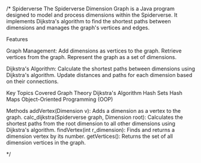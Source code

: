 /*
Spiderverse
The Spiderverse Dimension Graph is a Java program designed to model and process dimensions within the Spiderverse. 
It implements Dijkstra's algorithm to find the shortest paths between dimensions and manages the graph's vertices and edges.

Features

Graph Management:
Add dimensions as vertices to the graph.
Retrieve vertices from the graph.
Represent the graph as a set of dimensions.

Dijkstra's Algorithm:
Calculate the shortest paths between dimensions using Dijkstra's algorithm.
Update distances and paths for each dimension based on their connections.

Key Topics Covered
Graph Theory
Dijkstra's Algorithm
Hash Sets
Hash Maps
Object-Oriented Programming (OOP)

Methods
addVertex(Dimension v): Adds a dimension as a vertex to the graph.
calc_dijkstra(Spiderverse graph, Dimension root): Calculates the shortest paths from the root dimension to all other dimensions using Dijkstra's algorithm.
findVertex(int r_dimension): Finds and returns a dimension vertex by its number.
getVertices(): Returns the set of all dimension vertices in the graph.

*/
